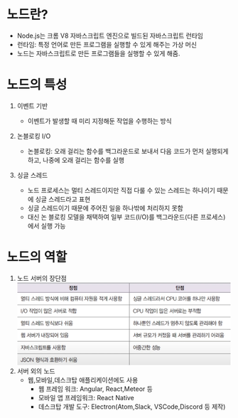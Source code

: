 # 노드란?

- Node.js는 크롬 V8 자바스크립트 엔진으로 빌드된 자바스크립트 런타임
- 런타임: 특정 언어로 만든 프로그램을 실행할 수 있게 해주는 가상 머신
- 노드는 자바스크립트로 만든 프로그램들을 실행할 수 있게 해줌.

# 노드의 특성

1. 이벤트 기반

   - 이벤트가 발생할 때 미리 지정해둔 작업을 수행하는 방식

2. 논블로킹 I/O

   - 논블로킹: 오래 걸리는 함수를 백그라운드로 보내서 다음 코드가 먼저 실행되게 하고, 나중에 오래 걸리는 함수를 실행

3. 싱글 스레드
   - 노드 프로세스는 멀티 스레드이지만 직접 다룰 수 있는 스레드는 하나이기 때문에 싱글 스레드라고 표현
   - 싱글 스레드이기 때문에 주어진 일을 하나밖에 처리하지 못함
   - 대신 논 블로킹 모델을 채택하여 일부 코드(I/O)를 백그라운드(다른 프로세스)에서 실행 가능

# 노드의 역할

1. 노드 서버의 장단점
   ![Alt text](image-1.png)
2. 서버 외의 노드
   - 웹,모바일,데스크탑 애플리케이션에도 사용
     - 웹 프레임 워크: Angular, React,Meteor 등
     - 모바일 앱 프레임워크: React Native
     - 데스크탑 개발 도구: Electron(Atom,Slack, VSCode,Discord 등 제작)
